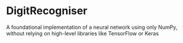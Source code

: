 # DigitRecogniser
A foundational implementation of a neural network using only NumPy, without relying on high-level libraries like TensorFlow or Keras
